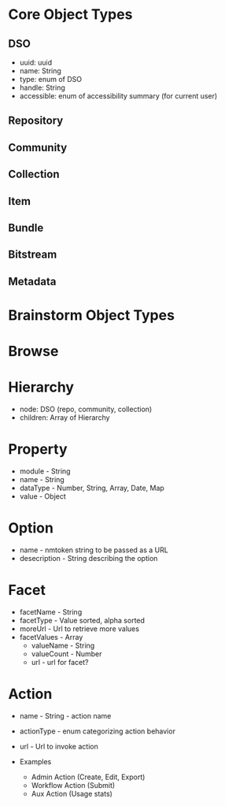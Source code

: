 # Core Object Types
## DSO
* uuid: uuid
* name: String
* type: enum of DSO
* handle: String
* accessible: enum of accessibility summary (for current user)

## Repository
## Community
## Collection
## Item
## Bundle
## Bitstream
## Metadata

# Brainstorm Object Types

# Browse

# Hierarchy
* node: DSO (repo, community, collection)  
* children: Array of Hierarchy 

# Property
* module - String
* name - String
* dataType - Number, String, Array, Date, Map
* value - Object

# Option
* name - nmtoken string to be passed as a URL
* desecription - String describing the option

# Facet
* facetName - String
* facetType - Value sorted, alpha sorted
* moreUrl - Url to retrieve more values
* facetValues - Array
  * valueName - String
  * valueCount - Number
  * url - url for facet?

# Action
* name - String - action name
* actionType - enum categorizing action behavior
* url - Url to invoke action

* Examples
  * Admin Action (Create, Edit, Export)
  * Workflow Action (Submit)
  * Aux Action (Usage stats)
